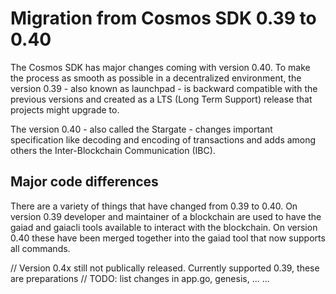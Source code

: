# Migration from Cosmos SDK 0.39 to 0.40

The Cosmos SDK has major changes coming with version 0.40. To make the process as smooth as possible in a decentralized environment, the version 0.39 - also known as launchpad - is backward compatible with the previous versions and created as a LTS (Long Term Support) release that projects might upgrade to.

The version 0.40 - also called the Stargate - changes important specification like decoding and encoding of transactions and adds among others the Inter-Blockchain Communication (IBC).

## Major code differences

There are a variety of things that have changed from 0.39 to 0.40. 
On version 0.39 developer and maintainer of a blockchain are used to have the gaiad and gaiacli tools available to interact with the blockchain. On version 0.40 these have been merged together into the gaiad tool that now supports all commands.

// Version 0.4x still not publically released. Currently supported 0.39, these are preparations
// TODO: list changes in app.go, genesis, ...
...